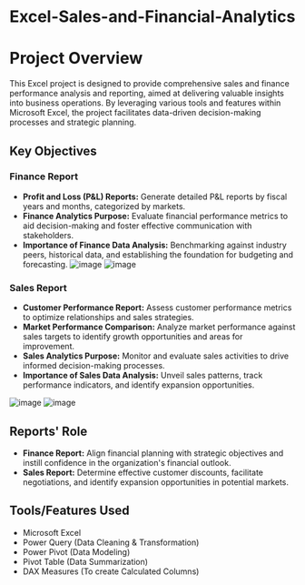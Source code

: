 # Excel-Sales-and-Financial-Analytics

# Project Overview

This Excel project is designed to provide comprehensive sales and finance performance analysis and reporting, aimed at delivering valuable insights into business operations. By leveraging various tools and features within Microsoft Excel, the project facilitates data-driven decision-making processes and strategic planning.


## Key Objectives

### Finance Report
- **Profit and Loss (P&L) Reports:** Generate detailed P&L reports by fiscal years and months, categorized by markets.
- **Finance Analytics Purpose:** Evaluate financial performance metrics to aid decision-making and foster effective communication with stakeholders.
- **Importance of Finance Data Analysis:** Benchmarking against industry peers, historical data, and establishing the foundation for budgeting and forecasting.
  ![image](https://github.com/user-attachments/assets/a9872abd-eb1c-4716-8287-bb4ed3f51b67)
  ![image](https://github.com/user-attachments/assets/e8c0630b-ccae-4219-b89d-ac09f5c0ca9e)





### Sales Report

- **Customer Performance Report:** Assess customer performance metrics to optimize relationships and sales strategies.
- **Market Performance Comparison:** Analyze market performance against sales targets to identify growth opportunities and areas for improvement.
- **Sales Analytics Purpose:** Monitor and evaluate sales activities to drive informed decision-making processes.
- **Importance of Sales Data Analysis:** Unveil sales patterns, track performance indicators, and identify expansion opportunities.

![image](https://github.com/user-attachments/assets/a819e6d2-0240-4258-abda-5ecc4eeb9f19)
![image](https://github.com/user-attachments/assets/950e34df-adaf-4ca7-bf8c-06f833b04b8a)





## Reports' Role
- **Finance Report:** Align financial planning with strategic objectives and instill confidence in the organization's financial outlook.
- **Sales Report:** Determine effective customer discounts, facilitate negotiations, and identify expansion opportunities in potential markets.

## Tools/Features Used
- Microsoft Excel
- Power Query (Data Cleaning & Transformation)
- Power Pivot (Data Modeling)
- Pivot Table (Data Summarization)
- DAX Measures (To create Calculated Columns)
